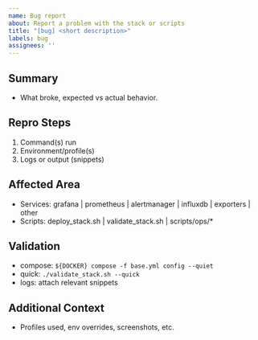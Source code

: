 ```yaml
---
name: Bug report
about: Report a problem with the stack or scripts
title: "[bug] <short description>"
labels: bug
assignees: ''
---
```


## Summary
- What broke, expected vs actual behavior.

## Repro Steps
1. Command(s) run
2. Environment/profile(s)
3. Logs or output (snippets)

## Affected Area
- Services: grafana | prometheus | alertmanager | influxdb | exporters | other
- Scripts: deploy_stack.sh | validate_stack.sh | scripts/ops/*

## Validation
- compose: `${DOCKER} compose -f base.yml config --quiet`
- quick: `./validate_stack.sh --quick`
- logs: attach relevant snippets

## Additional Context
- Profiles used, env overrides, screenshots, etc.
